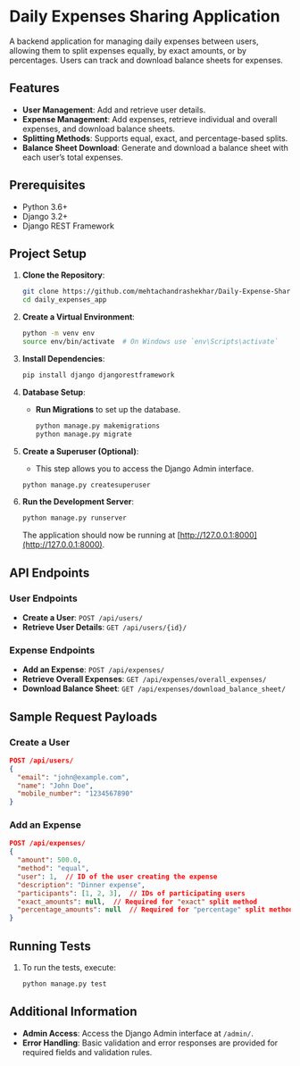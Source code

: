 # Daily Expenses Sharing Application

A backend application for managing daily expenses between users, allowing them to split expenses equally, by exact amounts, or by percentages. Users can track and download balance sheets for expenses.

## Features

- **User Management**: Add and retrieve user details.
- **Expense Management**: Add expenses, retrieve individual and overall expenses, and download balance sheets.
- **Splitting Methods**: Supports equal, exact, and percentage-based splits.
- **Balance Sheet Download**: Generate and download a balance sheet with each user’s total expenses.

## Prerequisites

- Python 3.6+
- Django 3.2+
- Django REST Framework

## Project Setup

1. **Clone the Repository**:
   ```bash
   git clone https://github.com/mehtachandrashekhar/Daily-Expense-Sharing-Application.git
   cd daily_expenses_app
   ```

2. **Create a Virtual Environment**:
   ```bash
   python -m venv env
   source env/bin/activate  # On Windows use `env\Scripts\activate`
   ```

3. **Install Dependencies**:
   ```bash
   pip install django djangorestframework
   ```

4. **Database Setup**:
   - **Run Migrations** to set up the database.
     ```bash
     python manage.py makemigrations
     python manage.py migrate
     ```

5. **Create a Superuser (Optional)**:
   - This step allows you to access the Django Admin interface.
   ```bash
   python manage.py createsuperuser
   ```

6. **Run the Development Server**:
   ```bash
   python manage.py runserver
   ```

   The application should now be running at [http://127.0.0.1:8000](http://127.0.0.1:8000).

## API Endpoints

### User Endpoints
- **Create a User**: `POST /api/users/`
- **Retrieve User Details**: `GET /api/users/{id}/`

### Expense Endpoints
- **Add an Expense**: `POST /api/expenses/`
- **Retrieve Overall Expenses**: `GET /api/expenses/overall_expenses/`
- **Download Balance Sheet**: `GET /api/expenses/download_balance_sheet/`

## Sample Request Payloads

### Create a User
```json
POST /api/users/
{
  "email": "john@example.com",
  "name": "John Doe",
  "mobile_number": "1234567890"
}
```

### Add an Expense
```json
POST /api/expenses/
{
  "amount": 500.0,
  "method": "equal",
  "user": 1,  // ID of the user creating the expense
  "description": "Dinner expense",
  "participants": [1, 2, 3],  // IDs of participating users
  "exact_amounts": null,  // Required for "exact" split method
  "percentage_amounts": null  // Required for "percentage" split method
}
```

## Running Tests

1. To run the tests, execute:
   ```bash
   python manage.py test
   ```

## Additional Information

- **Admin Access**: Access the Django Admin interface at `/admin/`.
- **Error Handling**: Basic validation and error responses are provided for required fields and validation rules.
